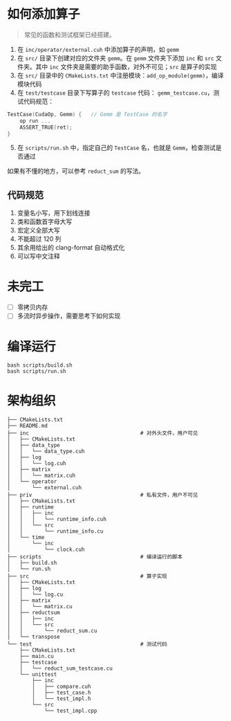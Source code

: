 # 如何添加算子

> 常见的函数和测试框架已经搭建。

1. 在 `inc/operator/external.cuh` 中添加算子的声明，如 `gemm`
2. 在 `src/` 目录下创建对应的文件夹 `gemm`。在 `gemm` 文件夹下添加 `inc` 和 `src` 文件夹。其中 `inc` 文件夹是需要的助手函数，对外不可见；`src` 是算子的实现
3. 在 `src/` 目录中的 `CMakeLists.txt` 中注册模块：`add_op_module(gemm)`，编译模块代码
4. 在 `test/testcase` 目录下写算子的 `testcase` 代码： `gemm_testcase.cu`，测试代码规范：

```cpp
TestCase(CudaOp, Gemm) {   // Gemm 是 TestCase 的名字
    op run ...
    ASSERT_TRUE(ret);
}
```

5. 在 `scripts/run.sh` 中，指定自己的 `TestCase` 名，也就是 `Gemm`，检查测试是否通过

如果有不懂的地方，可以参考 `reduct_sum` 的写法。

## 代码规范

1. 变量名小写，用下划线连接
2. 类和函数首字母大写
3. 宏定义全部大写
4. 不能超过 120 列
5. 其余用给出的 clang-format 自动格式化
6. 可以写中文注释

# 未完工

- [ ] 零拷贝内存
- [ ] 多流时异步操作，需要思考下如何实现

# 编译运行

```
bash scripts/build.sh
bash scripts/run.sh
```

# 架构组织

```
├── CMakeLists.txt
├── README.md
├── inc                                    # 对外头文件，用户可见
│   ├── CMakeLists.txt
│   ├── data_type
│   │   └── data_type.cuh
│   ├── log
│   │   └── log.cuh
│   ├── matrix
│   │   └── matrix.cuh
│   └── operator
│       └── external.cuh
├── priv                                   # 私有文件，用户不可见
│   ├── CMakeLists.txt
│   ├── runtime
│   │   ├── inc
│   │   │   └── runtime_info.cuh
│   │   └── src
│   │       └── runtime_info.cu
│   └── time
│       └── inc
│           └── clock.cuh
├── scripts                                # 编译运行的脚本
│   ├── build.sh
│   └── run.sh
├── src                                    # 算子实现
│   ├── CMakeLists.txt
│   ├── log
│   │   └── log.cu
│   ├── matrix
│   │   └── matrix.cu
│   ├── reductsum
│   │   ├── inc
│   │   └── src
│   │       └── reduct_sum.cu
│   └── transpose
└── test                                   # 测试代码
    ├── CMakeLists.txt
    ├── main.cu
    ├── testcase
    │   └── reduct_sum_testcase.cu
    └── unittest
        ├── inc
        │   ├── compare.cuh
        │   ├── test_case.h
        │   └── test_impl.h
        └── src
            └── test_impl.cpp
```